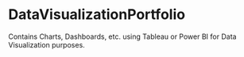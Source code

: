 # DataVisualizationPortfolio
Contains Charts, Dashboards, etc. using Tableau or Power BI for Data Visualization purposes. 
